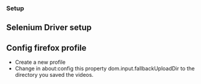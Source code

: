 ### Setup

## Selenium Driver setup

## Config firefox profile

- Create a new profile
- Change in about:config this property dom.input.fallbackUploadDir to the directory you saved the videos.